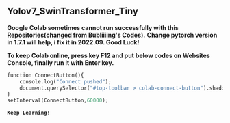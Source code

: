 ## Yolov7_SwinTransformer_Tiny
**Google Colab sometimes cannot run successfully with this Repositories(changed from Bubliiiing's Codes).**
**Change pytorch version in 1.7.1 will help, i fix it in 2022.09. Good Luck!**

**To keep Colab online, press key F12 and put below codes on Websites Console, finally run it with Enter key.**
```python
function ConnectButton(){
	console.log("Connect pushed");
	document.querySelector("#top-toolbar > colab-connect-button").shadowRoot.querySelector("#connect").click()
}
setInterval(ConnectButton,60000);
```
**`Keep Learning!`**
